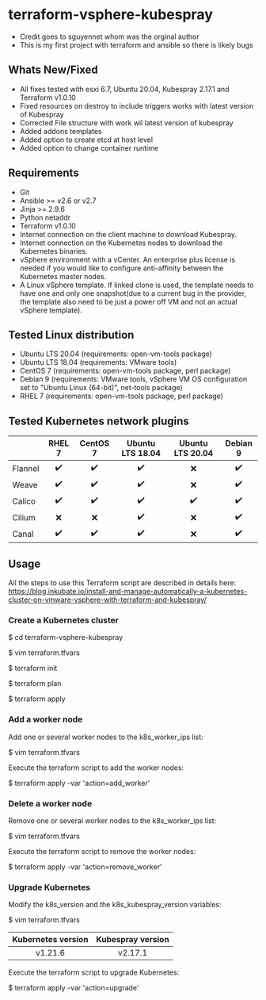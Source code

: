 # terraform-vsphere-kubespray

* Credit goes to sguyennet whom was the orginal author
* This is my first project with terraform and ansible so there is likely bugs

## Whats New/Fixed

* All fixes tested with esxi 6.7, Ubuntu 20.04, Kubespray 2.17.1 and Terraform v1.0.10
* Fixed resources on destroy to include triggers works with latest version of Kubespray
* Corrected File structure with work wil latest version of kubespray
* Added addons templates
* Added option to create etcd at host level
* Added option to change container runtime 


## Requirements

* Git
* Ansible >= v2.6 or v2.7
* Jinja >= 2.9.6
* Python netaddr
* Terraform v1.0.10
* Internet connection on the client machine to download Kubespray.
* Internet connection on the Kubernetes nodes to download the Kubernetes binaries.
* vSphere environment with a vCenter. An enterprise plus license is needed if you would like to configure anti-affinity between the Kubernetes master nodes.
* A Linux vSphere template. If linked clone is used, the template needs to have one and only one snapshot(due to a current bug in the provider, the template also need to be just a power off VM and not an actual vSphere template).

## Tested Linux distribution

* Ubuntu LTS 20.04 (requirements: open-vm-tools package)
* Ubuntu LTS 18.04 (requirements: VMware tools)
* CentOS 7 (requirements: open-vm-tools package, perl package)
* Debian 9 (requirements: VMware tools, vSphere VM OS configuration set to "Ubuntu Linux (64-bit)", net-tools package)
* RHEL 7 (requirements: open-vm-tools package, perl package)

## Tested Kubernetes network plugins

|         |        RHEL 7      |       CentOS 7     |  Ubuntu LTS 18.04  |  Ubuntu LTS 20.04  |       Debian 9     |
|---------|:------------------:|:------------------:|:------------------:|:------------------:|:------------------:|
| Flannel | :heavy_check_mark: | :heavy_check_mark: | :heavy_check_mark: |        :x:         | :heavy_check_mark: |
| Weave   | :heavy_check_mark: | :heavy_check_mark: | :heavy_check_mark: |        :x:         | :heavy_check_mark: |
| Calico  | :heavy_check_mark: | :heavy_check_mark: | :heavy_check_mark: | :heavy_check_mark: | :heavy_check_mark: |
| Cilium  |        :x:         |        :x:         | :heavy_check_mark: |        :x:         | :heavy_check_mark: |
| Canal   | :heavy_check_mark: | :heavy_check_mark: | :heavy_check_mark: |        :x:         | :heavy_check_mark: |

## Usage

All the steps to use this Terraform script are described in details here:
https://blog.inkubate.io/install-and-manage-automatically-a-kubernetes-cluster-on-vmware-vsphere-with-terraform-and-kubespray/

### Create a Kubernetes cluster

$ cd terraform-vsphere-kubespray

$ vim terraform.tfvars

$ terraform init

$ terraform plan

$ terraform apply

### Add a worker node

Add one or several worker nodes to the k8s_worker_ips list:

$ vim terraform.tfvars

Execute the terraform script to add the worker nodes:

$ terraform apply -var 'action=add\_worker'

### Delete a worker node

Remove one or several worker nodes to the k8s_worker_ips list:

$ vim terraform.tfvars

Execute the terraform script to remove the worker nodes:

$ terraform apply -var 'action=remove\_worker'

### Upgrade Kubernetes

Modify the k8s_version and the k8s_kubespray_version variables:

$ vim terraform.tfvars

| Kubernetes version | Kubespray version |
|:------------------:|:-----------------:|
|      v1.21.6       |      v2.17.1      |


Execute the terraform script to upgrade Kubernetes:

$ terraform apply -var 'action=upgrade'
